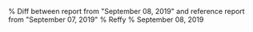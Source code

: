 % Diff between report from "September 08, 2019" and reference report from "September 07, 2019"
% Reffy
% September 08, 2019

